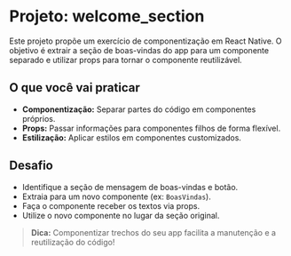 # Projeto: welcome_section

Este projeto propõe um exercício de componentização em React Native. O objetivo é extrair a seção de boas-vindas do app para um componente separado e utilizar props para tornar o componente reutilizável.

## O que você vai praticar
- **Componentização:** Separar partes do código em componentes próprios.
- **Props:** Passar informações para componentes filhos de forma flexível.
- **Estilização:** Aplicar estilos em componentes customizados.

## Desafio
- Identifique a seção de mensagem de boas-vindas e botão.
- Extraia para um novo componente (ex: `BoasVindas`).
- Faça o componente receber os textos via props.
- Utilize o novo componente no lugar da seção original.

> **Dica:** Componentizar trechos do seu app facilita a manutenção e a reutilização do código! 